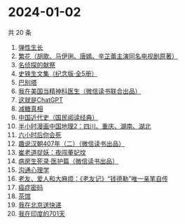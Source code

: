 # 2024-01-02

共 20 条

<!-- BEGIN WEREAD -->
<!-- 最后更新时间 2024-01-02 06:04:03 +0800 -->
1. [弹性生长](https://weread.qq.com/web/bookDetail/11032080813ab86d8g0179c7)
1. [繁花（胡歌、马伊琍、唐嫣、辛芷蕾主演同名电视剧原著）](https://weread.qq.com/web/bookDetail/ec8320b072162ea8ec8b401)
1. [名侦探的献祭](https://weread.qq.com/web/bookDetail/0a6325f0813ab86c8g0116a2)
1. [史铁生文集（纪念版·全5册）](https://weread.qq.com/web/bookDetail/fd63240072079d5efd6dacd)
1. [巴别塔](https://weread.qq.com/web/bookDetail/beb32b00813ab86cdg0191cc)
1. [我在美国当精神科医生（微信读书联合出品）](https://weread.qq.com/web/bookDetail/7c5323a0813ab8671g013d42)
1. [这就是ChatGPT](https://weread.qq.com/web/bookDetail/74332a90813ab86c4g019d98)
1. [减糖真相](https://weread.qq.com/web/bookDetail/ce732300813ab7fd7g0181c3)
1. [中国近代史（国民阅读经典）](https://weread.qq.com/web/bookDetail/7dc3263071646d8d7dcda09)
1. [半小时漫画中国地理2：四川、重庆、湖南、湖北](https://weread.qq.com/web/bookDetail/e4c32020813ab86bfg017e51)
1. [六小时后你会死](https://weread.qq.com/web/bookDetail/18332a50813ab86b5g013925)
1. [趣说汉朝407年（二）（微信读书出品）](https://weread.qq.com/web/bookDetail/e7b32890813ab869cg01227c)
1. [崔老道捉妖：夜闯董妃坟](https://weread.qq.com/web/bookDetail/fa632270813ab8682g014592)
1. [病房生死录·医护篇（微信读书出品）](https://weread.qq.com/web/bookDetail/90d32c20813ab869bg016d5c)
1. [沟通心理学](https://weread.qq.com/web/bookDetail/64f327005d00cb64fc4af8a)
1. [老友、爱人和大麻烦：《老友记》“钱德勒”唯一亲笔自传](https://weread.qq.com/web/bookDetail/e4c323d0813ab8682g01052b)
1. [癌症密码](https://weread.qq.com/web/bookDetail/2f9321a0813ab8226g017fe6)
1. [茶馆](https://weread.qq.com/web/bookDetail/73232b205d0810732f5d0a3)
1. [我在北京送快递](https://weread.qq.com/web/bookDetail/51532c40813ab7c0ag019c84)
1. [我在印度的701天](https://weread.qq.com/web/bookDetail/da53211071ef0b58da58b79)
<!-- END WEREAD -->